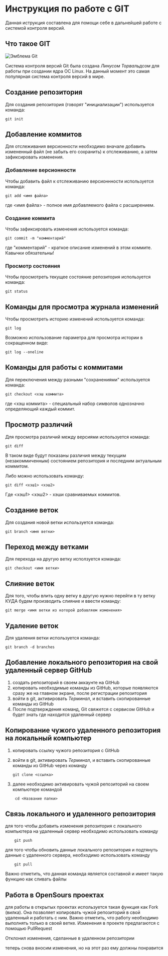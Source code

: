 # **Инструкция по работе с GIT**

Данная иструкция составлена для помощи себе в дальнейшей работе с системой контроля версий.

## Что такое GIT

![Эмблема Git](git.JPG)

Система контроля версий Git была создана *Линусом Торвальдсом* для работы при создании ядра ОС Linux. На данный момент это самая популярная система контроля версий в мире.

## Создание репозитория

Для создания репозитория (говорят "инициализации") используется команда:

    git init

## Добавление коммитов

Для отслеживания версионности необходимо вначале добавить измененный файл (не забыть его сохранить) к отслеживанию, а затем зафиксировать изменения.

### Добавление версионности

Чтобы добавить файл к отслеживанию версионнности используется команда:

    git add <имя файла>

где <имя файла> - полное имя добавляемого файла с расширением.

### Создание коммита

Чтобы зафиксировать изменения используется команда:

    git commit -m "комментарий"

где "комментарий" - краткое описание изменений в этом коммите. Кавычки обязательны!

### Просмотр состояния

Чтобы просмотреть текущее состояние репозитория используется команда:

    git status

## Команды для просмотра журнала изменений

Чтобы просмотреть историю изменений используется команда:

    git log

Возможно использование параметра для просмотра истории в сокращенном виде:

    git log --oneline

## Команды для работы с коммитами

Для переключения между разными "сохранениями" используется команда:

    git checkout <хэш коммита>

где <хэш коммита> - специальный набор символов однозначно определяющий каждый коммит.

## Просмотр различий

Для просмотра различий между версиями используется команда:

    git diff

В таком виде будут показаны различия между текущим (незакоммиченным) состоянием репозитория и последним актуальным коммитом.

Либо можно использовать команду:

    git diff <хэш1> <хэш2>

Где <хэш1> <хэш2> - хэши сравниваемых коммитов.

## Создание веток

Для создания новой ветки используется команда:

    git branch <имя ветки>

## Переход между ветками

Для перехода на другую ветку исползуется команда:

    git checkout <имя ветки>

## Слияние веток

Для того, чтобы влить одну ветку в другую нужно перейти в ту ветку КУДА будем производить слияние и ввести команду:

    git merge <имя ветки из которой добавляем изменения>

## Удаление веток

Для удаления ветки используется команда:
    
    git branch -d branches

## Добавление локального репозитория на свой удаленный сервер GitHub

1. создать репозиторий в своем аккаунте на GitHub
2. копировать необходимые команды из GitHub, которые появляются сразу же на главном экране, после регистрации репозитория 
3. войти в git, активировать  _Терминал_, и вставить скопированные команды из GitHub
4. После подтверждения команд, Git свяжется с сервисом GitHub и будет знать где находится удаленный сервер

## Копирование чужого удаленного репозитория на локальный компьютер

1. копировать ссылку чужого репозитория с GitHub 
2. войти в git, активировать  _Терминал_, и вставить скопированные команды из GitHub через команду 

       git clone <ссылка>

3. далее необходимо активировать чужой репозиторий на своем компьютере командой

        cd <Название папки>

## Связь локального и удаленного репозитория 

для того чтобы добавить изменения репозитория с локального компьютера на удаленный сервер необходимо использовать команду 

        git push

для того чтобы обновить данные локального репозитория и подтянуть данные с удаленного сервера, необходимо использовать команду 

        git pull

Важно отметить, что данная команда является составной и имеет такую функцию как сливать файлы

## Работа в OpenSours проектах

для работы в открытых проектах используется такая функция как Fork (вилка). Она позволяет копировать чужой репозиторий в свой удаленный и работать с ним. Важно отметить, что работу необходимо выполнять только в своей ветке. Изменения в проекте предлагаются с помощью PullRequest


Отклонил изменения, сделанные в удаленном репозитории

теперь снова вносим изменения, но на этот раз ему должны понравится 
